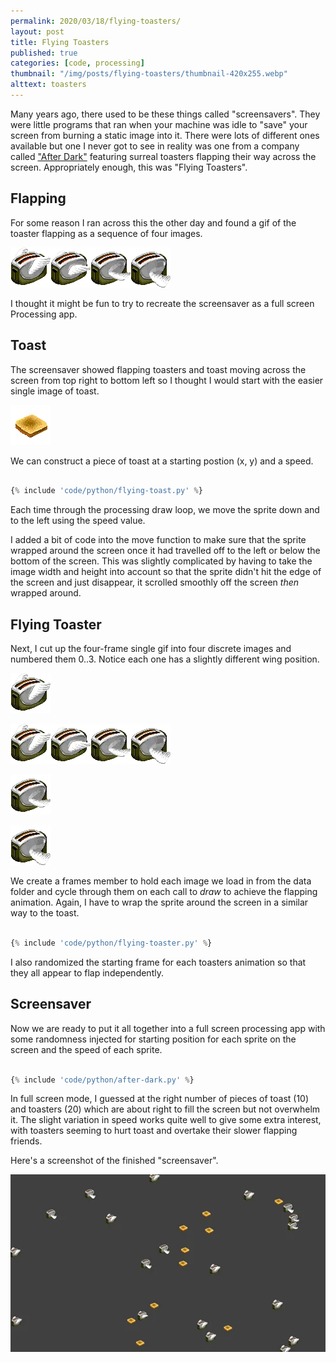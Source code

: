 ```yaml
---
permalink: 2020/03/18/flying-toasters/
layout: post
title: Flying Toasters
published: true
categories: [code, processing]
thumbnail: "/img/posts/flying-toasters/thumbnail-420x255.webp"
alttext: toasters
---
```


Many years ago, there used to be these things called "screensavers". They were little programs that ran when your machine 
was idle to "save" your screen from burning a static image into it. There were lots of different ones available but one I never 
got to see in reality was one from a company called <a href="https://en.wikipedia.org/wiki/After_Dark_(software)">"After Dark"</a> 
featuring surreal toasters flapping their way across the screen. Appropriately enough, this was "Flying Toasters".

## Flapping 

For some reason I ran across this the other day and found a gif of the toaster flapping as a sequence of four images.

![flaps](/img/posts/flying-toasters/toaster1.gif)

I thought it might be fun to try to recreate the screensaver as a full screen Processing app.

## Toast

The screensaver showed flapping toasters and toast moving across the screen from top right to bottom left so I thought I 
would start with the easier single image of toast.

![toast](/img/posts/flying-toasters/toast.webp)

We can construct a piece of toast at a starting postion (x, y) and a speed.

```python

{% include 'code/python/flying-toast.py' %}

```
Each time through the processing draw loop, we move the sprite down and to the left using the speed value. 

I added a bit of code into the move function to make sure that the sprite wrapped around the screen once it had 
travelled off to the left or below the bottom of the screen. This was slightly complicated by having to take the 
image width and height into account so that the sprite didn't hit the edge of the screen and just disappear, it 
scrolled smoothly off the screen *then* wrapped around. 

## Flying Toaster

Next, I cut up the four-frame single gif into four discrete images and numbered them 0..3. Notice each one 
has a slightly different wing position.

![toaster 0](/img/posts/flying-toasters/toaster0.webp)

![toaster 1](/img/posts/flying-toasters/toaster1.webp)

![toaster 2](/img/posts/flying-toasters/toaster2.webp)

![toaster 3](/img/posts/flying-toasters/toaster3.webp)

We create a frames member to hold each image we load in from the data folder and cycle through them on 
each call to *draw* to achieve the flapping animation. Again, I have to wrap the sprite around the screen 
in a similar way to the toast. 

```python

{% include 'code/python/flying-toaster.py' %}

```

I also randomized the starting frame for each toasters animation so that they all appear to flap independently.


## Screensaver

Now we are ready to put it all together into a full screen processing app with some randomness injected for 
starting position for each sprite on the screen and the speed of each sprite. 

```python

{% include 'code/python/after-dark.py' %}

```

In full screen mode, I guessed at the right number of pieces of toast (10) and toasters (20) which are about right to fill the 
screen but not overwhelm it. The slight variation in speed works quite well to give some extra interest, with toasters 
seeming to hurt toast and overtake their slower flapping friends. 

Here's a screenshot of the finished "screensaver".

![screensaver](/img/posts/flying-toasters/screensaver.webp)

